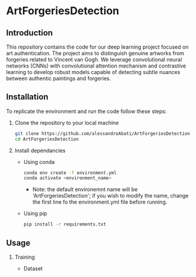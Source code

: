 # ArtForgeriesDetection

## Introduction
This repository contains the code for our deep learning project focused on art authentication. The project aims to distinguish genuine artworks from forgeries related to Vincent van Gogh. We leverage convolutional neural networks (CNNs) with convolutional attention mechanism and contrastive learning to develop robust models capable of detecting subtle nuances between authentic paintings and forgeries.

## Installation
To replicate the environment and run the code follow these steps:

1. Clone the repository to your local machine 

    ```bash
    git clone https://github.com/alessandroAbati/ArtForgeriesDetection
    cd ArtForgeriesDetection
    ```

2. Install dependancies

    - Using conda
        ```bash
        conda env create -f environment.yml
        conda activate <environment_name>
        ```
        * Note: the default environemnt name will be 'ArtForgeriesDetection'; if you wish to modify the name, change the first line fo the environment.yml file before running.

    - Using pip
        ```bash
        pip install -r requirements.txt
        ```

## Usage

1. Training

    - Dataset